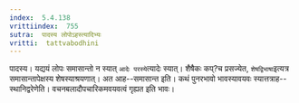 ```yaml
---
index:  5.4.138
vrittiindex:  755
sutra:  पादस्य लोपोऽहस्त्यादिभ्यः
vritti:  tattvabodhini 
---
```


पादस्य। यद्ययं लोपः समासान्तो न स्यात् `आदेः परस्ये`त्यादेः स्यात्। शैषैकः कप्?च प्रसज्येत, `शेषद्विभाषा`इत्यत्र समासान्तापेक्षस्य शेषस्याश्रयणात्। अत आह--समासान्त इति। कथं पुनरभावो भावस्यावयवः स्यात्तत्राह--स्थानिद्वरेणेति। वचनबलादौपचारिकमवयवत्वं गृह्यत इति भावः।

